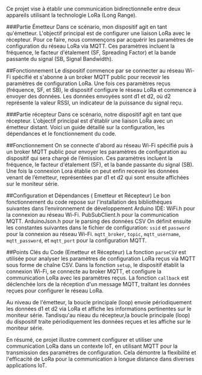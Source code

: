 Ce projet vise à établir une communication bidirectionnelle entre deux appareils utilisant la technologie LoRa (Long Range). 

###Partie Émetteur
Dans ce scénario, mon dispositif agit en tant qu'émetteur. L'objectif principal est de configurer une liaison LoRa avec le récepteur. Pour ce faire, nous commençons par acquérir les paramètres de configuration du réseau LoRa via MQTT. Ces paramètres incluent la fréquence, le facteur d'étalement (SF, Spreading Factor) et la bande passante du signal (SB, Signal Bandwidth). 

##Fonctionnement
Le dispositif commence par se connecter au réseau Wi-Fi spécifié et s'abonne à un broker MQTT public pour recevoir les paramètres de configuration LoRa. Une fois ces paramètres reçus (fréquence, SF, et SB), le dispositif configure le réseau LoRa et commence à envoyer des données. Les données envoyées sont d1 et d2, où d2 représente la valeur RSSI, un indicateur de la puissance du signal reçu.


###Partie récepteur
Dans ce scénario, notre dispositif agit en tant que récepteur. L'objectif principal est d'établir une liaison LoRa avec un émetteur distant. Voici un guide détaillé sur la configuration, les dépendances et le fonctionnement du code.

##Fonctionnement
On se connecte d'abord au réseau Wi-Fi spécifié puis à un broker MQTT public pour envoyer les paramètres de configuration au dispositif qui sera chargé de l’émission. Ces paramètres incluent la fréquence, le facteur d'étalement (SF), et la bande passante du signal (SB). 
Une fois la connexion Lora établie on peut enfin recevoir les données venant de l’émetteur, représentées par d1 et d2 qui sont ensuite affichées sur le moniteur série. 




##Configuration et Dépendances ( Emetteur et Récepteur)
Le bon fonctionnement du code repose sur l'installation des bibliothèques suivantes dans l’environnement de développement Arduino IDE:
WiFi.h pour la connexion au réseau Wi-Fi.
PubSubClient.h pour la communication MQTT.
ArduinoJson.h pour le parsing des données CSV
On définit ensuite les constantes suivantes dans le fichier de configuration:
`ssid` et `password` pour la connexion au réseau Wi-Fi.
`mqtt_broker`, `topic`, `mqtt_username`, `mqtt_password`, et `mqtt_port` pour la configuration MQTT.

##Points Clés du Code (Emetteur et Récepteur)
La fonction `parseCSV` est utilisée pour analyser les paramètres de configuration LoRa reçus via MQTT sous forme de chaîne CSV.
Dans la fonction `setup`, le dispositif établit la connexion Wi-Fi, se connecte au broker MQTT, et configure la communication LoRa avec les paramètres reçus.
La fonction `callback` est déclenchée lors de la réception d'un message MQTT, traitant les données reçues pour configurer le réseau LoRa.

Au niveau de l'émetteur, la boucle principale (loop) envoie périodiquement les données d1 et d2 via LoRa et affiche les informations pertinentes sur le moniteur série.
Tandisqu'au nieau du récepteur,la boucle principale (loop) du dispositif traite périodiquement les données reçues et les affiche sur le moniteur série.




En résumé, ce projet illustre comment configurer et utiliser une communication LoRa dans un contexte IoT, en utilisant MQTT pour la transmission des paramètres de configuration. Cela démontre la flexibilité et l'efficacité de LoRa pour la communication à longue distance dans diverses applications IoT.


